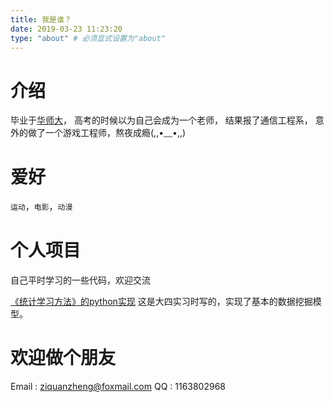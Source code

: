 ```yaml
---
title: 我是谁？
date: 2019-03-23 11:23:20
type: "about" # 必须显式设置为"about"
---
```


# 介绍

毕业于[华师大](http://www.scnu.edu.cn/)，
高考的时候以为自己会成为一个老师，
结果报了通信工程系，
意外的做了一个游戏工程师，熬夜成瘾(,,•﹏•,,)

# 爱好

`运动`，`电影`，`动漫`

# 个人项目
自己平时学习的一些代码，欢迎交流

[《统计学习方法》的python实现](https://github.com/zzqboy/static_study) 
这是大四实习时写的，实现了基本的数据挖掘模型。

# 欢迎做个朋友
Email : ziquanzheng@foxmail.com
QQ : 1163802968

